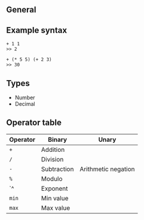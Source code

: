 ## General

## Example syntax

```
+ 1 1
>> 2
```

```
+ (* 5 5) (+ 2 3)
>> 30
```

## Types

- Number
- Decimal

## Operator table

| Operator  | Binary                         | Unary                           |
| --------- | ------------------------------ | ------------------------------- |
| `+`       | Addition                       |                                 |
| `/`       | Division                       |                                 |
| `-`       | Subtraction                    | Arithmetic negation             |
| `%`       | Modulo                         |                                 |
| `^        | Exponent                       |                                 |
| `min`     | Min value                      |                                 |
| `max`     | Max value                      |                                 |
